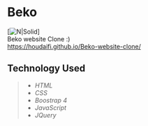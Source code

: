 # Beko<br/>
[![N|Solid](https://www.logodesignlove.com/images/evolution/beko-logo-01.jpg)] <br>
Beko website Clone :)<br/>
https://houdaifi.github.io/Beko-website-clone/ <br/>
## Technology Used<br/>
> * *HTML*<br/> 
> * *CSS*<br/>
> * *Boostrap 4*<br/>
> * *JavaScript*<br>
> * *JQuery*<br>
